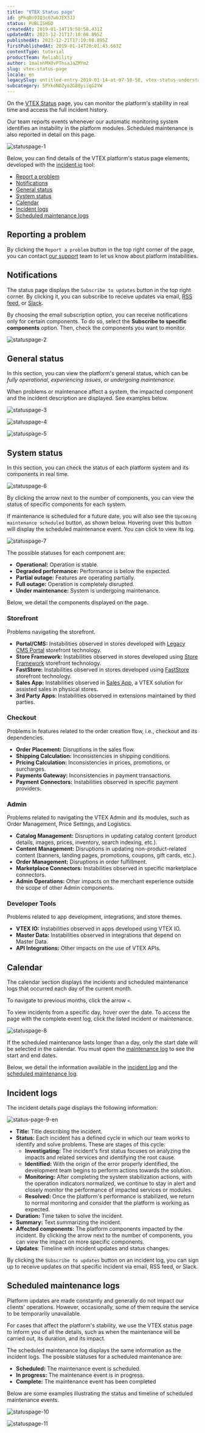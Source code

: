 ```yaml
---
title: 'VTEX Status page'
id: gPhqDn9IQ3c67wbJEX3JJ
status: PUBLISHED
createdAt: 2019-01-14T19:58:58.431Z
updatedAt: 2023-12-21T17:10:08.895Z
publishedAt: 2023-12-21T17:10:08.895Z
firstPublishedAt: 2019-01-14T20:01:43.663Z
contentType: tutorial
productTeam: Reliability
author: 1malnhMX0vPThsaJaZMYm2
slug: vtex-status-page
locale: en
legacySlug: untitled-entry-2019-01-14-at-07-58-58, vtex-status-understand-how-the-platform-status-works, platform-status-page
subcategory: 5PYkoNDZyo2G80yiiqG2YW
---
```


On the [VTEX Status](https://status.vtex.com/) page, you can monitor the platform's stability in real time and access the full incident history.

Our team reports events whenever our automatic monitoring system identifies an instability in the platform modules. Scheduled maintenance is also reported in detail on this page.

![statuspage-1](https://images.ctfassets.net/alneenqid6w5/qECQAjnWxwGH47wzXDv6c/d8aea2fa393bfb699b6ea71b9b59d7a9/statuspage-1.png)

Below, you can find details of the VTEX platform's status page elements, developed with the [incident.io](https://incident.io/) tool:

* [Report a problem](#reporting-a-problem)
* [Notifications](#notifications)
* [General status](#general-status)
* [System status](#system-status)
* [Calendar](#calendar)
* [Incident logs](#incident-logs)
* [Scheduled maintenance logs](#scheduled-maintenance-logs)

## Reporting a problem

By clicking the `Report a problem` button in the top right corner of the page, you can contact [our support](https://support.vtex.com/hc/en-us/requests) team to let us know about platform instabilities.

## Notifications

The status page displays the `Subscribe to updates` button in the top right corner. By clicking it, you can subscribe to receive updates via email, [RSS feed](https://rss.com/blog/how-do-rss-feeds-work/), or [Slack](https://slack.com/).

By choosing the email subscription option, you can receive notifications only for certain components. To do so, select the **Subscribe to specific components** option. Then, check the components you want to monitor.

![statuspage-2](https://images.ctfassets.net/alneenqid6w5/765OraMzYp5UPazSPX8JoP/2e3c6f8f076298d91e2ff5b8139325e0/statuspage-2.png)

## General status

In this section, you can view the platform's general status, which can be _fully operational_, _experiencing issues_, or _undergoing maintenance_.

When problems or maintenance affect a system, the impacted component and the incident description are displayed. See examples below.

![statuspage-3](https://images.ctfassets.net/alneenqid6w5/16vditkk4vdDH5NGhGp7zJ/21bc090adf8b43e7579831a500e4b627/statuspage-3.png)

![statuspage-4](https://images.ctfassets.net/alneenqid6w5/6EpVdfEsrlzNk2qQNWDN2b/80950f0d2faadb58b813eddc64eec7bc/statuspage-4.png)

![statuspage-5](https://images.ctfassets.net/alneenqid6w5/46ql2YGxhdGrZwrbhj9oe4/6d7fb7f4ffbf645810e4ade63efa9e64/statuspage-5.png)

## System status

In this section, you can check the status of each platform system and its components in real time.

![statuspage-6](https://images.ctfassets.net/alneenqid6w5/23cxCKAgrYgrHwsGeTWEFM/fdc22b9eff6d4bf11bfba43a283da409/statuspage-6.png)

By clicking the arrow <i class="fas fa-chevron-down"></i> next to the number of components, you can view the status of specific components for each system.

If maintenance is scheduled for a future date, you will also see the `Upcoming maintenance scheduled` button, as shown below. Hovering over this button will display the scheduled maintenance event. You can click to view its log.

![statuspage-7](https://images.ctfassets.net/alneenqid6w5/01rsFj3g2ZIyQfGvVj1U3F/1fbf5de5c36e02ec2bfd6204471a2ebf/statuspage-7.png)

The possible statuses for each component are:

* **Operational:** Operation is stable.
* **Degraded performance:** Performance is below the expected.
* **Partial outage:** Features are operating partially.
* **Full outage:** Operation is completely disrupted.
* **Under maintenance:** System is undergoing maintenance.

Below, we detail the components displayed on the page.

### Storefront

Problems navigating the storefront.

* **Portal/CMS:** Instabilities observed in stores developed with [Legacy CMS Portal](https://help.vtex.com/en/tracks/cms--2YcpgIljVaLVQYMzxQbc3z/1oN446gRGcR2s70RvBCAmj) storefront technology.
* **Store Framework:** Instabilities observed in stores developed using [Store Framework](https://developers.vtex.com/docs/guides/vtex-io-documentation-what-is-vtex-store-framework) storefront technology.
* **FastStore:** Instabilities observed in stores developed using [FastStore](https://www.faststore.dev/) storefront technology.
* **Sales App:** Instabilities observed in [Sales App](https://help.vtex.com/en/tracks/instore-getting-started-and-setting-up--zav76TFEZlAjnyBVL5tRc/7fnnVlG3Kv1Tay9iagc5yf), a VTEX solution for assisted sales in physical stores.
* **3rd Party Apps**: Instabilities observed in extensions maintained by third parties.

### Checkout

Problems in features related to the order creation flow, i.e., checkout and its dependencies.

* **Order Placement:** Disruptions in the sales flow.
* **Shipping Calculation:** Inconsistencies in shipping conditions.
* **Pricing Calculation:** Inconsistencies in prices, promotions, or surcharges.
* **Payments Gateway:** Inconsistencies in payment transactions.
* **Payment Connectors:** Instabilities observed in specific payment providers.

### Admin

Problems related to navigating the VTEX Admin and its modules, such as Order Management, Price Settings, and Logistics.

* **Catalog Management:** Disruptions in updating catalog content (product details, images, prices, inventory, search indexing, etc.).
* **Content Management:** Disruptions in updating non-product-related content (banners, landing pages, promotions, coupons, gift cards, etc.).
* **Order Management:** Disruptions in order fulfillment.
* **Marketplace Connectors:** Instabilities observed in specific marketplace connectors.
* **Admin Operations:** Other impacts on the merchant experience outside the scope of other Admin components.

### Developer Tools

Problems related to app development, integrations, and store themes.

* **VTEX IO:** Instabilities observed in apps developed using VTEX IO.
* **Master Data:** Instabilities observed in integrations that depend on Master Data.
* **API Integrations:** Other impacts on the use of VTEX APIs.

## Calendar

The calendar section displays the incidents and scheduled maintenance logs that occurred each day of the current month.

To navigate to previous months, click the arrow `<`.

To view incidents from a specific day, hover over the date. To access the page with the complete event log, click the listed incident or maintenance.

![statuspage-8](https://images.ctfassets.net/alneenqid6w5/2aRBMeTVELfszcFQFpXyUJ/8ca30c0cd6d89aaca8d92dc21af7274e/statuspage-8.png)

<div class="alert alert-warning">
  <p>If the scheduled maintenance lasts longer than a day, only the start date will be selected in the calendar. You must open the <a href="#scheduled-maintenance-logs"> maintenance log</a> to see the start and end dates.</p>
</div>

Below, we detail the information available in the [incident log](#incident-logs) and the [scheduled maintenance log](#scheduled-maintenance-logs).

## Incident logs

The incident details page displays the following information:

![status-page-9-en](https://images.ctfassets.net/alneenqid6w5/2jNJB6z7HrvDzQMLi1W4KW/6cacbbfc2e5b7e99bf4309e3622edda4/status-page-9-en.png)

* **Title:** Title describing the incident.
* **Status:** Each incident has a defined cycle in which our team works to identify and solve problems. These are stages of this cycle:
    * **Investigating:** The incident's first status focuses on analyzing the impacts and related services and identifying the root cause.
    * **Identified:** With the origin of the error properly identified, the development team begins to perform actions towards the solution.
    * **Monitoring:** After completing the system stabilization actions, with the operation indicators normalized, we continue to stay in alert and closely monitor the performance of impacted services or modules.
    * **Resolved:** Once the platform's performance is stabilized, we return to normal monitoring and consider that the platform is working as expected.
* **Duration:** Time taken to solve the incident.
* **Summary:** Text summarizing the incident.
* **Affected components:** The platform components impacted by the incident. By clicking the arrow next to the number of components, you can view the impact on more specific components.
* **Updates**: Timeline with incident updates and status changes.

By clicking the `Subscribe to updates` button on an incident log, you can sign up to receive updates on that specific incident via email, RSS feed, or Slack.

## Scheduled maintenance logs

Platform updates are made constantly and generally do not impact our clients' operations. However, occasionally, some of them require the service to be temporarily unavailable.

For cases that affect the platform's stability, we use the VTEX status page to inform you of all the details, such as when the maintenance will be carried out, its duration, and its impact.

The scheduled maintenance log displays the same information as the incident logs. The possible statuses for a scheduled maintenance are:

* **Scheduled:** The maintenance event is scheduled.
* **In progress:** The maintenance event is in progress.
* **Complete:** The maintenance event has been completed

Below are some examples illustrating the status and timeline of scheduled maintenance events.

![statuspage-10](https://images.ctfassets.net/alneenqid6w5/1pf3IU5k6R0pHhC7xLeKu0/7dc874395f5b13ba6e1ce62b76913398/statuspage-10.png)

![statuspage-11](https://images.ctfassets.net/alneenqid6w5/4GtphAcpvUEwKmhl7FuPiU/9900eb1dd6b9086a6c6049855dbc17c9/statuspage-11.png)
